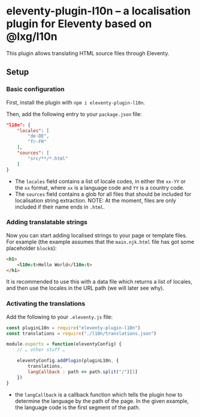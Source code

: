 # eleventy-plugin-l10n – a localisation plugin for Eleventy based on @lxg/l10n

This plugin allows translating HTML source files through Eleventy.

## Setup

### Basic configuration

First, install the plugin with `npm i eleventy-plugin-l10n`.

Then, add the following entry to your `package.json` file:

```json
"l10n": {
    "locales": [
        "de-DE",
        "fr-FR"
    ],
    "sources": [
        "src/**/*.html"
    ]
}
```

- The `locales` field contains a list of locale codes, in either the `xx-YY` or the `xx` format, where `xx` is a language code and `YY` is a country code.
- The `sources` field contains a glob for all files that should be included for localisation string extraction. NOTE: At the moment, files are only included if their name ends in `.html`.

### Adding translatable strings

Now you can start adding localised strings to your page or template files. For example (the example assumes that the `main.njk.html` file has got some placeholder `block`s):

```html
<h1>
    <l10n:t>Hello World</l10n:t>
</h1>
```

It is recommended to use this with a data file which returns a list of locales, and then use the locales in the URL path (we will later see why).

### Activating the translations

Add the following to your `.eleventy.js` file:

```js
const pluginL10n = require("eleventy-plugin-l10n")
const translations = require("./l10n/translations.json")

module.exports = function(eleventyConfig) {
    // … other stuff …

    eleventyConfig.addPlugin(pluginL10n, {
        translations,
        langCallback : path => path.split("/")[1]
    })
}
```

- the `langCallback` is a callback function which tells the plugin how to determine the language by the path of the page. In the given example, the language code is the first segment of the path.
